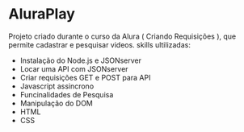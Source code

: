 # AluraPlay
Projeto criado durante o curso da Alura ( Criando Requisições ), que permite cadastrar e pesquisar videos.
skills ultilizadas:
 - Instalação do Node.js e JSONserver
 - Locar uma API com JSONserver
 - Criar requisições GET e POST para API 
 - Javascript assincrono
 - Funcinalidades de Pesquisa
 - Manipulação do DOM
 - HTML
 - CSS
